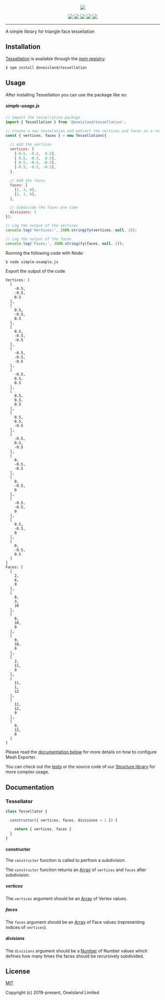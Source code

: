 <p align="center">
  <a href="https://github.com/oneislandearth/tessellation" target="_blank">
    <img src="https://i.imgur.com/7IoOtec.png">
  </a>
</p>

<p align="center">
  <a href="https://greenkeeper.io" target="_blank">
  <img src="https://badges.greenkeeper.io/oneislandearth/tessellation.svg"></a>
  <a href="https://travis-ci.org" target="_blank">
  <img src="https://api.travis-ci.org/oneislandearth/tessellation.svg?branch=master"></a>
  <a href="https://packagephobia.now.sh/result?p=@oneisland/tessellation" target="_blank">
  <img src="https://packagephobia.now.sh/badge?p=@oneisland/tessellation"></a>
  <a href="https://snyk.io/vuln/search?q=@oneisland/tessellation&type=npm" target="_blank">
  <img src="https://img.shields.io/snyk/vulnerabilities/github/oneislandearth/tessellation.svg"></a>
  <a href="https://www.npmjs.com/package/@oneisland/tessellation" target="_blank">
  <img src="https://img.shields.io/npm/l/@oneisland/tessellation.svg"></a>
</p>

***

A simple library for triangle face tessellation

## Installation

[Tessellation](https://github.com/oneislandearth/tessellation) is available through the [npm registry](https://www.npmjs.com/package/@oneisland/tessellation):

```bash
$ npm install @oneisland/tessellation
```

## Usage

After installing Tessellation you can use the package like so:

##### simple-usage.js
```js
// Import the tessellation package
import { Tessellation } from '@oneisland/tessellation';

// Create a new tesselation and extract the vertices and faces as a result
const { vertices, faces } = new Tessellation({

  // Add the vertices
  vertices: [
    [-0.5, -0.5,  0.5],
    [ 0.5, -0.5,  0.5],
    [ 0.5, -0.5, -0.5],
    [-0.5, -0.5, -0.5],
  ],

  // Add the faces
  faces: [
    [2, 3, 0],
    [2, 1, 0],
  ],

  // Subdivide the faces one time
  divisions: 1
});

// Log the output of the vertices
console.log('Vertices:', JSON.stringify(vertices, null, 2));

// Log the output of the faces
console.log('Faces:', JSON.stringify(faces, null, 2));
```

Running the following code with Node:

```sh
$ node simple-example.js
```

Export the output of the code

```
Vertices: [
  [
    -0.5,
    -0.5,
    0.5
  ],
  [
    0.5,
    -0.5,
    0.5
  ],
  [
    0.5,
    -0.5,
    -0.5
  ],
  [
    -0.5,
    -0.5,
    -0.5
  ],
  [
    -0.5,
    0.5,
    0.5
  ],
  [
    0.5,
    0.5,
    0.5
  ],
  [
    0.5,
    0.5,
    -0.5
  ],
  [
    -0.5,
    0.5,
    -0.5
  ],
  [
    0,
    -0.5,
    -0.5
  ],
  [
    0,
    -0.5,
    0
  ],
  [
    -0.5,
    -0.5,
    0
  ],
  [
    0.5,
    -0.5,
    0
  ],
  [
    0,
    -0.5,
    0.5
  ]
]
Faces: [
  [
    2,
    8,
    9
  ],
  [
    8,
    3,
    10
  ],
  [
    8,
    10,
    9
  ],
  [
    9,
    10,
    0
  ],
  [
    2,
    11,
    9
  ],
  [
    11,
    1,
    12
  ],
  [
    11,
    12,
    9
  ],
  [
    9,
    12,
    0
  ]
]
```

Please read the [documentation below](#documentation) for more details on how to configure Mesh Exporter.

You can check out the [tests](https://github.com/oneislandearth/tessellation/tree/master/tests) or the source code of our [Structure library](https://github.com/oneislandearth/structure) for more complex usage.

## Documentation

### Tessellator

```js
class Tessellator {

  constructor({ vertices, faces, divisions = 1 }) {

    return { vertices, faces }
  }
}
```

#### constructor

The `constructor` function is called to perfrom a subdivision.

The `constructor` function returns an [Array](https://developer.mozilla.org/en-US/docs/Web/JavaScript/Reference/Global_Objects/Array) of `vertices` and `faces` after subdivision.

##### vertices

The `vertices` argument should be an [Array](https://developer.mozilla.org/en-US/docs/Web/JavaScript/Reference/Global_Objects/Array) of Vertex values.

##### faces

The `faces` argument should be an [Array](https://developer.mozilla.org/en-US/docs/Web/JavaScript/Reference/Global_Objects/Array) of Face values (representing indices of `vertices`).

##### divisions

The `divisions` argument should be a [Number](https://developer.mozilla.org/en-US/docs/Web/JavaScript/Reference/Global_Objects/Number) of Number values which defines how many times the faces should be recursively subdivided.

## License

[MIT](http://opensource.org/licenses/MIT)

Copyright (c) 2019-present, OneIsland Limited
